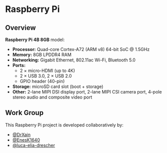 # Raspberry Pi

## Overview

**Raspberry Pi 4B 8GB** model:
- **Processor:** Quad-core Cortex-A72 (ARM v8) 64-bit SoC @ 1.5GHz
- **Memory:** 8GB LPDDR4 RAM
- **Networking:** Gigabit Ethernet, 802.11ac Wi-Fi, Bluetooth 5.0
- **Ports:**
  - 2 × micro-HDMI (up to 4K)
  - 2 × USB 3.0, 2 × USB 2.0
  - GPIO header (40-pin)
- **Storage:** microSD card slot (boot + storage)
- **Other:** 2-lane MIPI DSI display port, 2-lane MIPI CSI camera port, 4-pole stereo audio and composite video port

## Work Group

This Raspberry Pi project is developed collaboratively by:

- [@DrXain](https://github.com/DrXain)
- [@EnesK1640](https://github.com/EnesK1640)
- [@luca-elia-drescher](https://github.com/luca-elia-drescher)